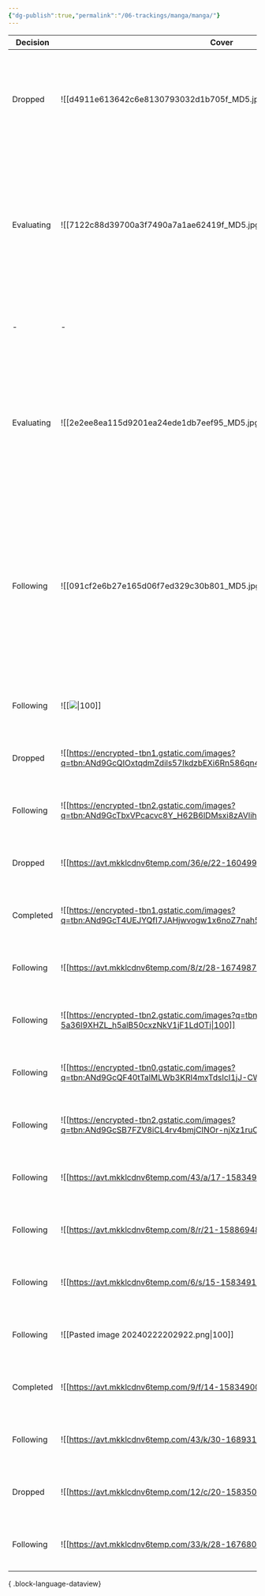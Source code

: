 ```yaml
---
{"dg-publish":true,"permalink":"/06-trackings/manga/manga/"}
---
```



| Decision   | Cover                                                                                                              | Name                                                                                                                                                                                                                                     | Story      | Drawing   | Read_on | Comments |
| ---------- | ------------------------------------------------------------------------------------------------------------------ | ---------------------------------------------------------------------------------------------------------------------------------------------------------------------------------------------------------------------------------------- | ---------- | --------- | ------- | -------- |
| Dropped    | ![[d4911e613642c6e8130793032d1b705f_MD5.jpg\|100]]                                                                 | [DRAWING 最强漫画家利用绘画技能在异世界开无双！](https://www.manhuagui.com/comic/42802/)</br></br>\-</br></br>\-                                                                                                                                            | Trash      | Excellent | 92      | \-       |
| Evaluating | ![[7122c88d39700a3f7490a7a1ae62419f_MD5.jpg\|100]]                                                                 | [29岁的单身狗想在异世界追求自由大放异彩！！](https://www.manhuaren.com/manhua-29-suidedanshengouxiangzaiyishijiezhuiqiuziyoudafangyicai/)</br></br>[29-Sai Dokushin Wa Isekai De Jiyuu Ni Ikita……katta](https://chapmanganato.to/manga-ey981833)</br></br>\- | Tedious    | Below Ave | 29      | \-       |
| \-         | \-                                                                                                                 | \-</br></br>\-</br></br>\-                                                                                                                                                                                                               | \-         | \-        | \-      | \-       |
| Evaluating | ![[2e2ee8ea115d9201ea24ede1db7eef95_MD5.jpg\|100]]                                                                 | 在异地获得的生产技术好像是最强的</br></br>[Isekai De Te Ni Ireta Seisan Skill Wa Saikyou Datta You Desu](https://chapmanganato.to/manga-il986346)</br></br>\-                                                                                            | Tedious    | Average   | 9       | \-       |
| Following  | ![[091cf2e6b27e165d06f7ed329c30b801_MD5.jpg\|100]]                                                                 | [在迷宫岛上经营旅馆吧！](https://www.manhuagui.com/comic/38616/)</br></br>DUNGEON-TOU DE YADOYA WO YAROU!: SOUZOU MAHOU WO MORATTA ORE NO HOSOUDE HANJOUKI</br></br>\-                                                                              | Tedious    | Good      | 21      | \-       |
| Following  | ![[![](https://avt.mkklcdnv6temp.com/14/l/21-1589689108.jpg)\|100]]                                                | \-</br></br>\-</br></br>\-                                                                                                                                                                                                               | Intriguing | Below Ave | 30      | \-       |
| Dropped    | ![[https://encrypted-tbn1.gstatic.com/images?q=tbn:ANd9GcQIOxtqdmZdils57IkdzbEXi6Rn586qn4jfquDkQb-EnuiOurpT\|100]] | \-</br></br>\-</br></br>\-                                                                                                                                                                                                               | Trash      | Excellent | 5       | \-       |
| Following  | ![[https://encrypted-tbn2.gstatic.com/images?q=tbn:ANd9GcTbxVPcacvc8Y_H62B6lDMsxi8zAVlihIC0A23E2xkM53QryJyd\|100]] | \-</br></br>\-</br></br>\-                                                                                                                                                                                                               | Entrancing | Excellent | 97      | \-       |
| Dropped    | ![[https://avt.mkklcdnv6temp.com/36/e/22-1604996215.jpg\|100]]                                                     | \-</br></br>\-</br></br>\-                                                                                                                                                                                                               | Trash      | Below Ave | 3       | \-       |
| Completed  | ![[https://encrypted-tbn1.gstatic.com/images?q=tbn:ANd9GcT4UEJYQfI7JAHjwvogw1x6noZ7nah5N9Ea424kZpJSN5VRbl3U\|100]] | \-</br></br>\-</br></br>\-                                                                                                                                                                                                               | Entrancing | Good      | 40      | \-       |
| Following  | ![[https://avt.mkklcdnv6temp.com/8/z/28-1674987889.jpg\|100]]                                                      | \-</br></br>\-</br></br>\-                                                                                                                                                                                                               | Intriguing | Good      | 58      | \-       |
| Following  | ![[https://encrypted-tbn2.gstatic.com/images?q=tbn:ANd9GcRdFM0NShg4Wp_8vn-5a36l9XHZL_h5alB50cxzNkV1jF1LdOTi\|100]] | \-</br></br>\-</br></br>\-                                                                                                                                                                                                               | Blant      | Good      | 57      | \-       |
| Following  | ![[https://encrypted-tbn0.gstatic.com/images?q=tbn:ANd9GcQF40tTalMLWb3KRI4mxTdsIcI1jJ-CW8nwMh3dQbPlIQ_nO_0W\|100]] | \-</br></br>\-</br></br>\-                                                                                                                                                                                                               | Intriguing | Good      | 37      | \-       |
| Following  | ![[https://encrypted-tbn2.gstatic.com/images?q=tbn:ANd9GcSB7FZV8iCL4rv4bmjCINOr-njXz1ruCRXIllVy-ZBO4jzyV3nx\|100]] | \-</br></br>\-</br></br>\-                                                                                                                                                                                                               | Blant      | Good      | 29      | \-       |
| Following  | ![[https://avt.mkklcdnv6temp.com/43/a/17-1583496810.jpg\|100]]                                                     | \-</br></br>\-</br></br>\-                                                                                                                                                                                                               | Blant      | Average   | 53      | \-       |
| Following  | ![[https://avt.mkklcdnv6temp.com/8/r/21-1588694889.jpg\|100]]                                                      | \-</br></br>\-</br></br>\-                                                                                                                                                                                                               | Intriguing | Average   | 47      | \-       |
| Following  | ![[https://avt.mkklcdnv6temp.com/6/s/15-1583491709.jpg\|100]]                                                      | \-</br></br>\-</br></br>\-                                                                                                                                                                                                               | Intriguing | Average   | 61      | \-       |
| Following  | ![[Pasted image 20240222202922.png\|100]]                                                                          | \-</br></br>\-</br></br>\-                                                                                                                                                                                                               | Intriguing | Below Ave | 9       | \-       |
| Completed  | ![[https://avt.mkklcdnv6temp.com/9/f/14-1583490044.jpg\|100]]                                                      | \-</br></br>\-</br></br>\-                                                                                                                                                                                                               | Intriguing | Average   | 36      | \-       |
| Following  | ![[https://avt.mkklcdnv6temp.com/43/k/30-1689312255.jpg\|100]]                                                     | \-</br></br>\-</br></br>\-                                                                                                                                                                                                               | Intriguing | Excellent | 25      | \-       |
| Dropped    | ![[https://avt.mkklcdnv6temp.com/12/c/20-1583501500.jpg\|100]]                                                     | \-</br></br>\-</br></br>\-                                                                                                                                                                                                               | Tedious    | Good      | 25      | \-       |
| Following  | ![[https://avt.mkklcdnv6temp.com/33/k/28-1676800497.jpg\|100]]                                                     | \-</br></br>\-</br></br>\-                                                                                                                                                                                                               | Intriguing | Excellent | 11      | \-       |

{ .block-language-dataview}
